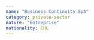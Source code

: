 ```yaml
---
name: "Business Continuity SpA"
category: private-sector
nature: "Entreprise"
nationality: CHL
---
```

    